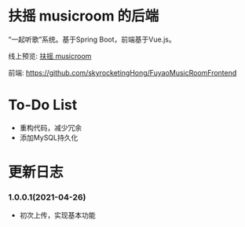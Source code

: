 # 扶摇 musicroom 的后端
“一起听歌”系统。基于Spring Boot，前端基于Vue.js。

线上预览: [扶摇 musicroom](https://music.skyrocketing.ninja)

前端: https://github.com/skyrocketingHong/FuyaoMusicRoomFrontend

# To-Do List
  - 重构代码，减少冗余
  - 添加MySQL持久化
 
# 更新日志
### 1.0.0.1(2021-04-26)
- 初次上传，实现基本功能
